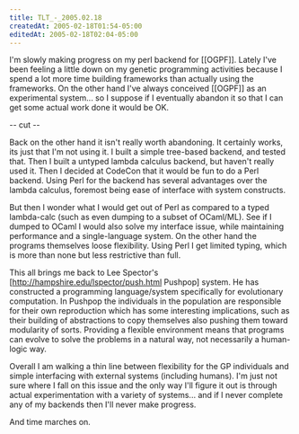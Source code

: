 ```yaml
---
title: TLT_-_2005.02.18
createdAt: 2005-02-18T01:54-05:00
editedAt: 2005-02-18T02:04-05:00
---
```


I'm slowly making progress on my perl backend for [[OGPF]]. Lately I've been feeling a little down on my genetic programming activities because I spend a lot more time building frameworks than actually using the frameworks. On the other hand I've always conceived [[OGPF]] as an experimental system... so I suppose if I eventually abandon it so that I can get some actual work done it would be OK.

-- cut --

Back on the other hand it isn't really worth abandoning. It certainly works, its just that I'm not using it. I built a simple tree-based backend, and tested that. Then I built a untyped lambda calculus backend, but haven't really used it. Then I decided at CodeCon that it would be fun to do a Perl backend. Using Perl for the backend has several advantages over the lambda calculus, foremost being ease of interface with system constructs.

But then I wonder what I would get out of Perl as compared to a typed lambda-calc (such as even dumping to a subset of OCaml/ML). See if I dumped to OCaml I would also solve my interface issue, while maintaining performance and a single-language system. On the other hand the programs themselves loose flexibility. Using Perl I get limited typing, which is more than none but less restrictive than full.

This all brings me back to Lee Spector's [http://hampshire.edu/lspector/push.html Pushpop] system. He has constructed a programming language/system specifically for evolutionary computation. In Pushpop the individuals in the population are responsible for their own reproduction which has some interesting implications, such as their building of abstractions to copy themselves also pushing them toward modularity of sorts. Providing a flexible environment means that programs can evolve to solve the problems in a natural way, not necessarily a human-logic way.

Overall I am walking a thin line between flexibility for the GP individuals and simple interfacing with external systems (including humans). I'm just not sure where I fall on this issue and the only way I'll figure it out is through actual experimentation with a variety of systems... and if I never complete any of my backends then I'll never make progress.

And time marches on.

